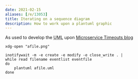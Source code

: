 ```yaml
---
date: 2021-02-15
aliases: [/e/13053]
title: Iterating on a sequence diagram
description: How to work upon a plantuml graphic
---
```


As used to develop the <abbr title="Unified Modeling Language">UML</abbr> upon [Microservice Timeouts blog](/blog/2021/Microservice-timeouts/)

	xdg-open "afile.png"

	inotifywait -m -e create -e modify -e close_write . |
	while read filename eventlist eventfile
	do
		plantuml afile.uml
	done
